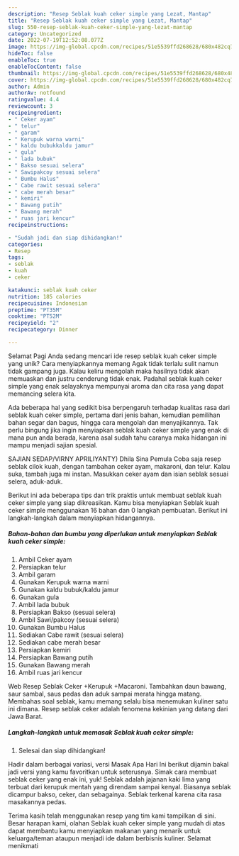 ```yaml
---
description: "Resep Seblak kuah ceker simple yang Lezat, Mantap"
title: "Resep Seblak kuah ceker simple yang Lezat, Mantap"
slug: 550-resep-seblak-kuah-ceker-simple-yang-lezat-mantap
category: Uncategorized
date: 2022-07-19T12:52:08.077Z
image: https://img-global.cpcdn.com/recipes/51e5539ffd268628/680x482cq70/seblak-kuah-ceker-simple-foto-resep-utama.jpg
hideToc: false
enableToc: true
enableTocContent: false
thumbnail: https://img-global.cpcdn.com/recipes/51e5539ffd268628/680x482cq70/seblak-kuah-ceker-simple-foto-resep-utama.jpg
cover: https://img-global.cpcdn.com/recipes/51e5539ffd268628/680x482cq70/seblak-kuah-ceker-simple-foto-resep-utama.jpg
author: Admin
authorAv: notfound
ratingvalue: 4.4
reviewcount: 3
recipeingredient:
- " Ceker ayam"
- " telur"
- " garam"
- " Kerupuk warna warni"
- " kaldu bubukkaldu jamur"
- " gula"
- " lada bubuk"
- " Bakso sesuai selera"
- " Sawipakcoy sesuai selera"
- " Bumbu Halus"
- " Cabe rawit sesuai selera"
- " cabe merah besar"
- " kemiri"
- " Bawang putih"
- " Bawang merah"
- " ruas jari kencur"
recipeinstructions:

- "Sudah jadi dan siap dihidangkan!"
categories:
- Resep
tags:
- seblak
- kuah
- ceker

katakunci: seblak kuah ceker 
nutrition: 185 calories
recipecuisine: Indonesian
preptime: "PT35M"
cooktime: "PT52M"
recipeyield: "2"
recipecategory: Dinner

---
```



Selamat Pagi Anda sedang mencari ide resep seblak kuah ceker simple yang unik? Cara menyiapkannya memang Agak tidak terlalu sulit namun tidak gampang juga. Kalau keliru mengolah maka hasilnya tidak akan memuaskan dan justru cenderung tidak enak. Padahal seblak kuah ceker simple yang enak selayaknya mempunyai aroma dan cita rasa yang dapat memancing selera kita.


Ada beberapa hal yang sedikit bisa berpengaruh terhadap kualitas rasa dari seblak kuah ceker simple, pertama dari jenis bahan, kemudian pemilihan bahan segar dan bagus, hingga cara mengolah dan menyajikannya. Tak perlu bingung jika ingin menyiapkan seblak kuah ceker simple yang enak di mana pun anda berada, karena asal sudah tahu caranya maka hidangan ini mampu menjadi sajian spesial.

SAJIAN SEDAP/VIRNY APRILIYANTY) Dhila Sina Pemula Coba saja resep seblak cilok kuah, dengan tambahan ceker ayam, makaroni, dan telur. Kalau suka, tambah juga mi instan. Masukkan ceker ayam dan isian seblak sesuai selera, aduk-aduk.


Berikut ini ada beberapa tips dan trik praktis untuk membuat seblak kuah ceker simple yang siap dikreasikan. Kamu bisa menyiapkan Seblak kuah ceker simple menggunakan 16 bahan dan 0 langkah pembuatan. Berikut ini langkah-langkah dalam menyiapkan hidangannya.

<!--inarticleads1-->

##### Bahan-bahan dan bumbu yang diperlukan untuk menyiapkan Seblak kuah ceker simple:

1. Ambil  Ceker ayam
1. Persiapkan  telur
1. Ambil  garam
1. Gunakan  Kerupuk warna warni
1. Gunakan  kaldu bubuk/kaldu jamur
1. Gunakan  gula
1. Ambil  lada bubuk
1. Persiapkan  Bakso (sesuai selera)
1. Ambil  Sawi/pakcoy (sesuai selera)
1. Gunakan  Bumbu Halus
1. Sediakan  Cabe rawit (sesuai selera)
1. Sediakan  cabe merah besar
1. Persiapkan  kemiri
1. Persiapkan  Bawang putih
1. Gunakan  Bawang merah
1. Ambil  ruas jari kencur


Web Resep Seblak Ceker +Kerupuk +Macaroni. Tambahkan daun bawang, saur sambal, saus pedas dan aduk sampai merata hingga matang. Membahas soal seblak, kamu memang selalu bisa menemukan kuliner satu ini dimana. Resep seblak ceker adalah fenomena kekinian yang datang dari Jawa Barat. 

<!--inarticleads2-->

##### Langkah-langkah untuk memasak Seblak kuah ceker simple:


1. Selesai dan siap dihidangkan!

Hadir dalam berbagai variasi, versi Masak Apa Hari Ini berikut dijamin bakal jadi versi yang kamu favoritkan untuk seterusnya. Simak cara membuat seblak ceker yang enak ini, yuk! Seblak adalah jajanan kaki lima yang terbuat dari kerupuk mentah yang direndam sampai kenyal. Biasanya seblak dicampur bakso, ceker, dan sebagainya. Seblak terkenal karena cita rasa masakannya pedas. 

Terima kasih telah menggunakan resep yang tim kami tampilkan di sini. Besar harapan kami, olahan Seblak kuah ceker simple yang mudah di atas dapat membantu kamu menyiapkan makanan yang menarik untuk keluarga/teman ataupun menjadi ide dalam berbisnis kuliner. Selamat menikmati
